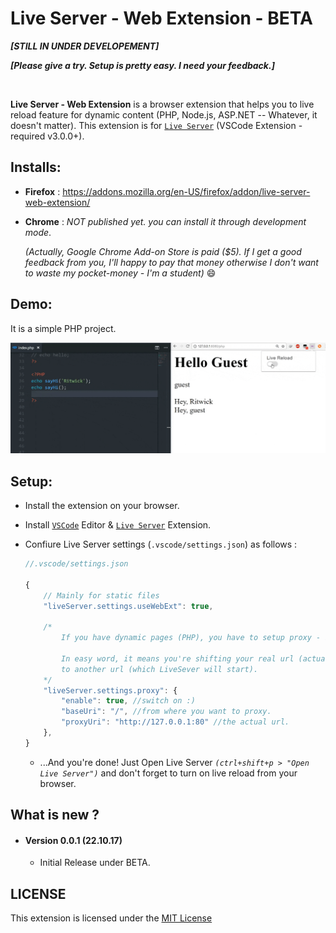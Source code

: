 # Live Server - Web Extension - BETA

***[STILL IN UNDER DEVELOPEMENT]***

***[Please give a try. Setup is pretty easy. I need your feedback.]***

<br>

**Live Server - Web Extension** is a browser extension that helps you to live reload feature for dynamic content (PHP, Node.js, ASP.NET -- Whatever, it doesn't matter). 
This extension is for [`Live Server`](https://marketplace.visualstudio.com/items?itemName=ritwickdey.LiveServer) (VSCode Extension - required v3.0.0+). 


## Installs: 
* **Firefox** : https://addons.mozilla.org/en-US/firefox/addon/live-server-web-extension/

* **Chrome** : _NOT published yet. you can install it through development mode_.

    _(Actually, Google Chrome Add-on Store is paid ($5). If I get a good feedback from you, I'll happy to pay that money otherwise I don't want to waste my pocket-money - I'm a student)_ :smile:

## Demo: 
It is a simple PHP project.

![](./img/screenshots/live-server-web-extension.gif)

## Setup: 
* Install the extension on your browser.
* Install [`VSCode`](https://code.visualstudio.com/download) Editor & [`Live Server`](https://marketplace.visualstudio.com/items?itemName=ritwickdey.LiveServer) Extension. 
* Confiure Live Server settings (`.vscode/settings.json`) as follows :
 
    ```js
    //.vscode/settings.json

    {
        // Mainly for static files
        "liveServer.settings.useWebExt": true,

        /*
            If you have dynamic pages (PHP), you have to setup proxy - it's pretty easy. 

            In easy word, it means you're shifting your real url (actual PHP url) 
            to another url (which LiveSever will start).
        */
        "liveServer.settings.proxy": {
            "enable": true, //switch on :)
            "baseUri": "/", //from where you want to proxy.  
            "proxyUri": "http://127.0.0.1:80" //the actual url.
        },
    }

    ```
    * ...And you're done! Just Open Live Server _`(ctrl+shift+p > "Open Live Server")`_ and don't forget to turn on live reload from your browser.


## What is new ?

* #### Version 0.0.1 (22.10.17)
    *  Initial Release under BETA.


## LICENSE
This extension is licensed under the [MIT License](./LICENSE)